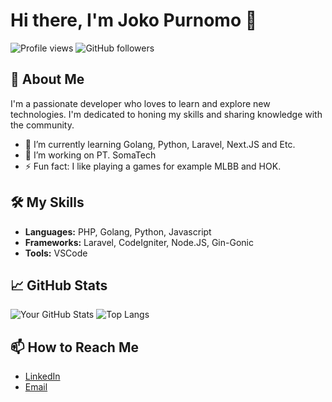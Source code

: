 # Hi there, I'm Joko Purnomo 👋

![Profile views](https://komarev.com/ghpvc/?username=jokopurnomo07&color=blue)
![GitHub followers](https://img.shields.io/github/followers/jokopurnomo07?label=Follow&style=social)

## 🚀 About Me
I'm a passionate developer who loves to learn and explore new technologies. I'm dedicated to honing my skills and sharing knowledge with the community.

- 🌱 I’m currently learning Golang, Python, Laravel, Next.JS and Etc.
- 🔭 I’m working on PT. SomaTech
- ⚡ Fun fact: I like playing a games for example MLBB and HOK.

## 🛠️ My Skills
- **Languages:** PHP, Golang, Python, Javascript
- **Frameworks:** Laravel, CodeIgniter, Node.JS, Gin-Gonic
- **Tools:** VSCode

## 📈 GitHub Stats
![Your GitHub Stats](https://github-readme-stats.vercel.app/api?username=jokopurnomo07&show_icons=true&theme=radical)
![Top Langs](https://github-readme-stats.vercel.app/api/top-langs/?username=jokopurnomo07&layout=compact&theme=radical)

## 📫 How to Reach Me
- [LinkedIn](https://www.linkedin.com/in/joko-purnomo-81b957222)
- [Email](mailto:jokoprn07@gmail.com)
